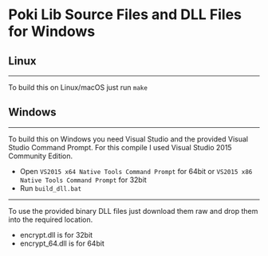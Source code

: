 # Poki Lib Source Files and DLL Files for Windows

## Linux
----
To build this on Linux/macOS just run `make`

## Windows
----
To build this on Windows you need Visual Studio and the provided Visual Studio Command Prompt. For this compile I used Visual Studio 2015 Community Edition.

* Open `VS2015 x64 Native Tools Command Prompt` for 64bit or `VS2015 x86 Native Tools Command Prompt` for 32bit
* Run `build_dll.bat`

----

To use the provided binary DLL files just download them raw and drop them into the required location.

* encrypt.dll is for 32bit
* encrypt_64.dll is for 64bit